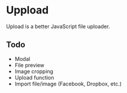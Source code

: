 # Uppload

Upload is a better JavaScript file uploader.

## Todo
- Modal
- File preview
- Image cropping
- Upload function
- Import file/image (Facebook, Dropbox, etc.)